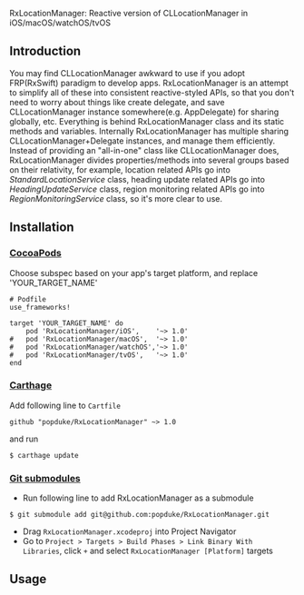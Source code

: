 RxLocationManager: Reactive version of CLLocationManager in iOS/macOS/watchOS/tvOS


## Introduction
You may find CLLocationManager awkward to use if you adopt FRP(RxSwift) paradigm to develop apps. RxLocationManager is an attempt to simplify all of these into consistent reactive-styled APIs, so that you don't need to worry about things like create delegate, and save CLLocationManager instance somewhere(e.g. AppDelegate) for sharing globally, etc. Everything is behind RxLocationManager class and its static methods and variables. Internally RxLocationManager has multiple sharing CLLocationManager+Delegate instances, and manage them efficiently. Instead of providing an "all-in-one" class like CLLocationManager does, RxLocationManager divides properties/methods into several groups based on their relativity, for example, location related APIs go into *StandardLocationService* class, heading update related APIs go into *HeadingUpdateService* class, region monitoring related APIs go into *RegionMonitoringService* class, so it's more clear to use.

## Installation
### [CocoaPods](https://guides.cocoapods.org/using/using-cocoapods.html)
Choose subspec based on your app's target platform, and replace 'YOUR\_TARGET\_NAME'

```
# Podfile
use_frameworks!

target 'YOUR_TARGET_NAME' do
    pod 'RxLocationManager/iOS',    '~> 1.0'
#   pod 'RxLocationManager/macOS',  '~> 1.0'
#   pod 'RxLocationManager/watchOS','~> 1.0'
#   pod 'RxLocationManager/tvOS',   '~> 1.0'
end

```

### [Carthage](https://github.com/Carthage/Carthage)
Add following line to `Cartfile`

```
github "popduke/RxLocationManager" ~> 1.0
```
and run

```
$ carthage update
```
### [Git submodules](https://git-scm.com/docs/git-submodule)
* Run following line to add RxLocationManager as a submodule

```
$ git submodule add git@github.com:popduke/RxLocationManager.git
```

* Drag `RxLocationManager.xcodeproj` into Project Navigator
* Go to `Project > Targets > Build Phases > Link Binary With Libraries`, click `+` and select `RxLocationManager [Platform]` targets

## Usage